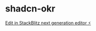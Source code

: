 # shadcn-okr

[Edit in StackBlitz next generation editor ⚡️](https://stackblitz.com/~/github.com/diogoparente/shadcn-okr)
